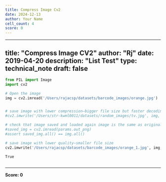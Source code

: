 ```yaml
---
title: Compress Image Cv2
date: 2024-12-13
author: Your Name
cell_count: 4
score: 0
---
```


---
title: "Compress Image CV2"
author: "Rj"
date: 2019-04-20
description: "List Test"
type: technical_note
draft: false
---

```python
from PIL import Image
import cv2
```


```python
# Open the image
img = cv2.imread('/Users/rajacsp/datasets/barcode_images/orange.jpg')


# save image with lower compression—bigger file size but faster decoding
#cv2.imwrite('/Users/str-kwml0011/datasets/random_images/tv.jpg', img, [cv2.IMWRITE_PNG_COMPRESSION, 0])

# check that image saved and loaded again image is the same as original one
#saved_img = cv2.imread(params.out_png)
#assert saved_img.all() == img.all()

# save image with lower quality—smaller file size
cv2.imwrite('/Users/rajacsp/datasets/barcode_images/orange_1.jpg', img, [cv2.IMWRITE_JPEG_QUALITY, 0])
```




    True




```python

```


---
**Score: 0**